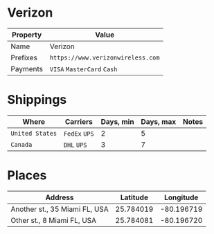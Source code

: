 # Verizon

| Property   | Value
|------------|--------
| Name       | Verizon
| Prefixes   | `https://www.verizonwireless.com`
| Payments   | `VISA` `MasterCard` `Cash`


# Shippings

| Where           | Carriers             | Days, min | Days, max | Notes 
|-----------------|----------------------|-----------|-----------|---------
| `United States` | `FedEx` `UPS`        | 2         | 5         |
| `Canada`        | `DHL` `UPS`          | 3         | 7         |


# Places

| Address                          | Latitude      | Longitude      |  
|----------------------------------|---------------|----------------|
| Another st., 35 Miami FL, USA    | 25.784019     | -80.196719     |
| Other st., 8 Miami FL, USA       | 25.784081     | -80.196720     |

